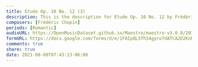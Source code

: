 ```yaml
---
title: Etude Op. 10 No. 12 (3)
description: This is the description for Etude Op. 10 No. 12 by Frédéric Chopin
composers: [Frédéric Chopin]
periods: [Romantic]
audioURL: https://OpenMusicDataset.github.io/Maestro/maestro-v3.0.0/2015/MIDI-Unprocessed_R1_D1-9-12_mid--AUDIO-from_mp3_11_R1_2015_wav--3.midi
formURL: https://docs.google.com/forms/d/e/1FAIpQLSfhS4gyro7dATCA2D2KnNQUn65KUSsACKP8JnhaoSWTJI_oSw/viewform
comments: true
share: true
date: 2021-08-08T07:43:13-06:00
---
```

